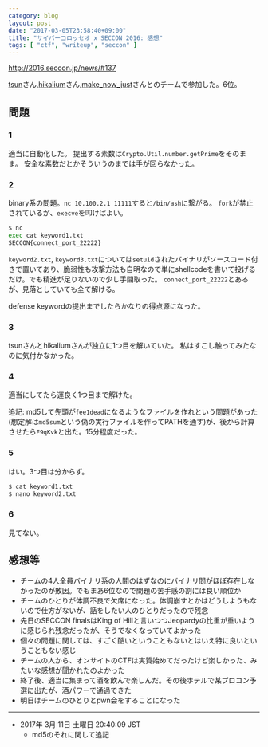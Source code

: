 ```yaml
---
category: blog
layout: post
date: "2017-03-05T23:58:40+09:00"
title: "サイバーコロッセオ x SECCON 2016: 感想"
tags: [ "ctf", "writeup", "seccon" ]
---
```


<http://2016.seccon.jp/news/#137>

[tsun](https://twitter.com/No___Op)さん,[hikalium](https://twitter.com/hikalium)さん,[make_now_just](https://twitter.com/hikalium)さんとのチームで参加した。$6$位。

## 問題

### 1

適当に自動化した。
提出する素数は`Crypto.Util.number.getPrime`をそのまま。
安全な素数だとかそういうのまでは手が回らなかった。

### 2

binary系の問題。`nc 10.100.2.1 11111`すると`/bin/ash`に繋がる。
`fork`が禁止されているが、`execve`を叩けばよい。

``` sh
$ nc
exec cat keyword1.txt
SECCON{connect_port_22222}
```

`keyword2.txt`, `keyword3.txt`については`setuid`されたバイナリがソースコード付きで置いてあり、脆弱性も攻撃方法も自明なので単にshellcodeを書いて投げるだけ。でも精進が足りないので少し手間取った。
`connect_port_22222`とあるが、見落としていても全て解ける。

defense keywordの提出までしたらかなりの得点源になった。

### 3

tsunさんとhikaliumさんが独立に$1$つ目を解いていた。
私はすこし触ってみたなのに気付かなかった。

### 4

適当にしてたら運良く$1$つ目まで解けた。

追記: md5して先頭が`fee1dead`になるようなファイルを作れという問題があった(想定解は`md5sum`という偽の実行ファイルを作ってPATHを通す)が、後から計算させたら`E9qKvk`と出た。$15$分程度だった。

### 5

はい。$3$つ目は分からず。

``` sh
$ cat keyword1.txt
$ nano keyword2.txt
```

### 6

見てない。

## 感想等

-   チームの$4$人全員バイナリ系の人間のはずなのにバイナリ問がほぼ存在しなかったのが敗因。でもまあ$6$位なので問題の苦手感の割には良い順位か
-   チームのひとりが体調不良で欠席になった。体調崩すとかはどうしようもないので仕方がないが、話をしたい人のひとりだったので残念
-   先日のSECCON finalsはKing of Hillと言いつつJeopardyの比重が重いように感じられ残念だったが、そうでなくなっていてよかった
-   個々の問題に関しては、すごく酷いということもないとはいえ特に良いということもない感じ
-   チームの人から、オンサイトのCTFは実質始めてだったけど楽しかった、みたいな感想が聞かれたのよかった
-   終了後、適当に集まって酒を飲んで楽しんだ。その後ホテルで某プロコン予選に出たが、酒パワーで通過できた
-   明日はチームのひとりとpwn会をすることになった

---

-   2017年  3月 11日 土曜日 20:40:09 JST
    -   md5のそれに関して追記

